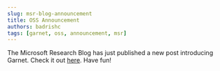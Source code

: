 ```yaml
---
slug: msr-blog-announcement
title: OSS Announcement
authors: badrishc
tags: [garnet, oss, announcement, msr]
---
```


The Microsoft Research Blog has just published a new post introducing Garnet. Check it out [here](https://www.microsoft.com/en-us/research/blog/introducing-garnet-an-open-source-next-generation-faster-cache-store-for-accelerating-applications-and-services/). Have fun!

